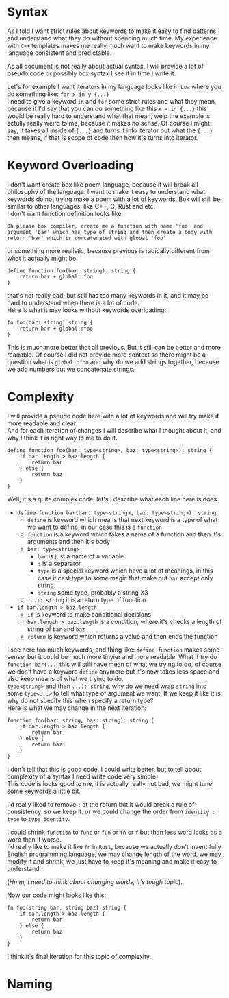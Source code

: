# Syntax
As I told I want strict rules about keywords to make it easy to find patterns and understand what they do without spending much time. My experience with `C++` templates makes me really much want to make keywords in my language consistent and predictable.

As all document is not really about actual syntax, I will provide a lot of pseudo code or possibly box syntax I see it in time I write it.

Let's for example I want iterators in my language looks like in `Lua` where you do something like:  `for x in y {...}`  
I need to give a keyword `in` and `for` some strict rules and what they mean, because if I'd say that you can do something like this `x = in {...}` this would be really hard to understand what that mean, welp the example is actully really weird to me, because it makes no sense. Of course I might say, it takes all inside of `{...}` and turns it into iterator but what the `{...}` then means, if that is scope of code then how it's turns into iterator.

# Keyword Overloading
I don't want create box like poem language, because it will break all philosophy of the language. I want to make it easy to understand what keywords do not trying make a poem with a lot of keywords. Box will still be similar to other languages, like C++, C, Rust and etc.  
I don't want function definition looks like
```
Oh please box compiler, create me a function with name 'foo' and argument 'bar' which has type of string and then create a body with return 'bar' which is concatenated with global 'foo'
```
or something more realistic, because previous is radically different from what it actually might be.
```
define function foo(bar: string): string {
    return bar + global::foo
}
```
that's not really bad, but still has too many keywords in it, and it may be hard to understand when there is a lot of code.  
Here is what it may looks without keywords overloading:
```
fn foo(bar: string) string {
    return bar + global::foo
}
```
This is much more better that all previous. But it still can be better and more readable. Of course I did not provide more context so there might be a question what is `global::foo` and why do we add strings together, because we add numbers but we concatenate strings.

# Complexity
I will provide a pseudo code here with a lot of keywords and will try make it more readable and clear.  
And for each iteration of changes I will describe what I thought about it, and why I think it is right way to me to do it.
```
define function foo(bar: type<string>, baz: type<string>): string {
    if bar.length > baz.length {
        return bar
    } else {
        return baz
    }
}
```
Well, it's a quite complex code, let's I describe what each line here is does.
+ `define function bar(bar: type<string>, baz: type<string>): string`
    + `define` is keyword which means that next keyword is a type of what we want to define, in our case this is a `function`
    + `function` is a keyword which takes a name of a function and then it's arguments and then it's body
    + `bar: type<string>`
        + `bar` is just a name of a variable
        + `:` is a separator
        + `type` is a special keyword which have a lot of meanings, in this case it cast type to some magic that make out `bar` accept only string
        + `string` some type, probably a string X3
    + `...): string` it is a return type of function
+ `if bar.length > baz.length`
    + `if` is keyword to make conditional decisions
    + `bar.length > baz.length` is a condition, where it's checks a length of string of `bar` and `baz`
    + `return` is keyword which returns a value and then ends the function

I see here too much keywords, and thing like: `define function` makes some sense, but it could be much more tinyier and more readable. What if try do `function bar(...`, this will still have mean of what we trying to do, of course we don't have a keyword `define` anymore but it's now takes less space and also keep means of what we trying to do.  
`type<string>` and then `...): string`, why do we need wrap `string` into some `type<...>` to tell what type of argument we want. If we keep it like it is, why do not specify this when specify a return type?  
Here is what we may change in the next iteration:
```
function foo(bar: string, baz: string): string {
    if bar.length > baz.length {
        return bar
    } else {
        return baz
    }
}
```
I don't tell that this is good code, I could write better, but to tell about complexity of a syntax I need write code very simple.  
This code is looks good to me, it is actually really not bad, we might tune some keywords a little bit.  

I'd really liked to remove `:` at the return but it would break a rule of consistency. so we keep it. or we could change the order from `identity : type` to `type identity`.  

I could shrink `function` to `func` or `fun` or `fn` or `f` but than less word looks as a word than it worse.  
I'd really like to make it like `fn` in `Rust`, because we actually don't invent fully English programming language, we may change length of the word, we may modify it and shrink, we just have to keep it's meaning and make it easy to understand.

(_Hmm, I need to think about changing words, it's tough topic_).  

Now our code might looks like this:
```
fn foo(string bar, string baz) string {
    if bar.length > baz.length {
        return bar
    } else {
        return baz
    }
}
```
I think it's final iteration for this topic of complexity.

# Naming
